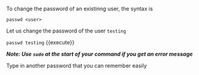 To change the password of an existinng user, the syntax is

`passwd <user>`

Let us change the password of the user `testing`

`passwd testing` {{execute}}

***Note: Use `sudo` at the start of your command if you get an error message***

Type in another password that you can remember easily